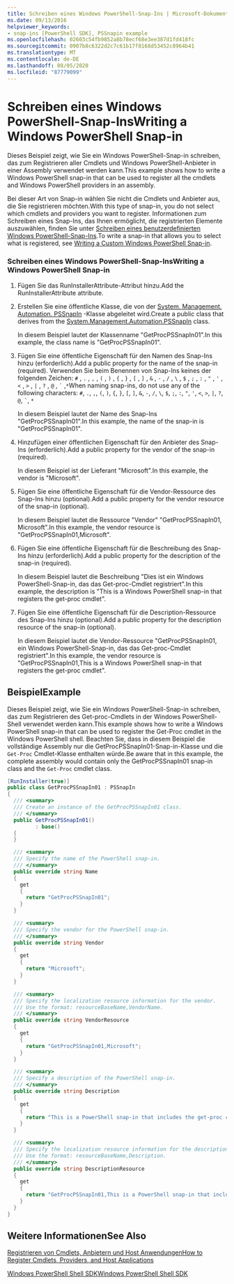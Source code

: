 ```yaml
---
title: Schreiben eines Windows PowerShell-Snap-Ins | Microsoft-Dokumentation
ms.date: 09/13/2016
helpviewer_keywords:
- snap-ins [PowerShell SDK], PSSnapin example
ms.openlocfilehash: 02603c54fb9852a8b78ecf68e3ee387d1fd418fc
ms.sourcegitcommit: 0907b8c6322d2c7c61b17f8168d53452c8964b41
ms.translationtype: MT
ms.contentlocale: de-DE
ms.lasthandoff: 08/05/2020
ms.locfileid: "87779099"
---
```

# <a name="writing-a-windows-powershell-snap-in"></a><span data-ttu-id="a5b15-102">Schreiben eines Windows PowerShell-Snap-Ins</span><span class="sxs-lookup"><span data-stu-id="a5b15-102">Writing a Windows PowerShell Snap-in</span></span>

<span data-ttu-id="a5b15-103">Dieses Beispiel zeigt, wie Sie ein Windows PowerShell-Snap-in schreiben, das zum Registrieren aller Cmdlets und Windows PowerShell-Anbieter in einer Assembly verwendet werden kann.</span><span class="sxs-lookup"><span data-stu-id="a5b15-103">This example shows how to write a Windows PowerShell snap-in that can be used to register all the cmdlets and Windows PowerShell providers in an assembly.</span></span>

<span data-ttu-id="a5b15-104">Bei dieser Art von Snap-in wählen Sie nicht die Cmdlets und Anbieter aus, die Sie registrieren möchten.</span><span class="sxs-lookup"><span data-stu-id="a5b15-104">With this type of snap-in, you do not select which cmdlets and providers you want to register.</span></span> <span data-ttu-id="a5b15-105">Informationen zum Schreiben eines Snap-Ins, das Ihnen ermöglicht, die registrierten Elemente auszuwählen, finden Sie unter [Schreiben eines benutzerdefinierten Windows PowerShell-Snap-Ins](./writing-a-custom-windows-powershell-snap-in.md).</span><span class="sxs-lookup"><span data-stu-id="a5b15-105">To write a snap-in that allows you to select what is registered, see [Writing a Custom Windows PowerShell Snap-in](./writing-a-custom-windows-powershell-snap-in.md).</span></span>

### <a name="writing-a-windows-powershell-snap-in"></a><span data-ttu-id="a5b15-106">Schreiben eines Windows PowerShell-Snap-Ins</span><span class="sxs-lookup"><span data-stu-id="a5b15-106">Writing a Windows PowerShell Snap-in</span></span>

1. <span data-ttu-id="a5b15-107">Fügen Sie das RunInstallerAttribute-Attribut hinzu.</span><span class="sxs-lookup"><span data-stu-id="a5b15-107">Add the RunInstallerAttribute attribute.</span></span>

2. <span data-ttu-id="a5b15-108">Erstellen Sie eine öffentliche Klasse, die von der [System. Management. Automation. PSSnapIn](/dotnet/api/System.Management.Automation.PSSnapIn) -Klasse abgeleitet wird.</span><span class="sxs-lookup"><span data-stu-id="a5b15-108">Create a public class that derives from the [System.Management.Automation.PSSnapIn](/dotnet/api/System.Management.Automation.PSSnapIn) class.</span></span>

    <span data-ttu-id="a5b15-109">In diesem Beispiel lautet der Klassenname "GetProcPSSnapIn01".</span><span class="sxs-lookup"><span data-stu-id="a5b15-109">In this example, the class name is "GetProcPSSnapIn01".</span></span>

3. <span data-ttu-id="a5b15-110">Fügen Sie eine öffentliche Eigenschaft für den Namen des Snap-Ins hinzu (erforderlich).</span><span class="sxs-lookup"><span data-stu-id="a5b15-110">Add a public property for the name of the snap-in (required).</span></span> <span data-ttu-id="a5b15-111">Verwenden Sie beim Benennen von Snap-Ins keines der folgenden Zeichen: `#` , `.` , `,` , `(` , `)` , `{` , `}` , `[` , `]` , `&` , `-` , `/` , `\` , `$` , `;` , `:` , `"` , `'` , `<` , `>` , `|` , `?` , `@` , `` ` `` ,`*`</span><span class="sxs-lookup"><span data-stu-id="a5b15-111">When naming snap-ins, do not use any of the following characters: `#`, `.`, `,`, `(`, `)`, `{`, `}`, `[`, `]`, `&`, `-`, `/`, `\`, `$`, `;`, `:`, `"`, `'`, `<`, `>`, `|`, `?`, `@`, `` ` ``, `*`</span></span>

    <span data-ttu-id="a5b15-112">In diesem Beispiel lautet der Name des Snap-Ins "GetProcPSSnapIn01".</span><span class="sxs-lookup"><span data-stu-id="a5b15-112">In this example, the name of the snap-in is "GetProcPSSnapIn01".</span></span>

4. <span data-ttu-id="a5b15-113">Hinzufügen einer öffentlichen Eigenschaft für den Anbieter des Snap-Ins (erforderlich).</span><span class="sxs-lookup"><span data-stu-id="a5b15-113">Add a public property for the vendor of the snap-in (required).</span></span>

    <span data-ttu-id="a5b15-114">In diesem Beispiel ist der Lieferant "Microsoft".</span><span class="sxs-lookup"><span data-stu-id="a5b15-114">In this example, the vendor is "Microsoft".</span></span>

5. <span data-ttu-id="a5b15-115">Fügen Sie eine öffentliche Eigenschaft für die Vendor-Ressource des Snap-Ins hinzu (optional).</span><span class="sxs-lookup"><span data-stu-id="a5b15-115">Add a public property for the vendor resource of the snap-in (optional).</span></span>

    <span data-ttu-id="a5b15-116">In diesem Beispiel lautet die Ressource "Vendor" "GetProcPSSnapIn01, Microsoft".</span><span class="sxs-lookup"><span data-stu-id="a5b15-116">In this example, the vendor resource is "GetProcPSSnapIn01,Microsoft".</span></span>

6. <span data-ttu-id="a5b15-117">Fügen Sie eine öffentliche Eigenschaft für die Beschreibung des Snap-Ins hinzu (erforderlich).</span><span class="sxs-lookup"><span data-stu-id="a5b15-117">Add a public property for the description of the snap-in (required).</span></span>

    <span data-ttu-id="a5b15-118">In diesem Beispiel lautet die Beschreibung "Dies ist ein Windows PowerShell-Snap-in, das das Get-proc-Cmdlet registriert".</span><span class="sxs-lookup"><span data-stu-id="a5b15-118">In this example, the description is "This is a Windows PowerShell snap-in that registers the  get-proc cmdlet".</span></span>

7. <span data-ttu-id="a5b15-119">Fügen Sie eine öffentliche Eigenschaft für die Description-Ressource des Snap-Ins hinzu (optional).</span><span class="sxs-lookup"><span data-stu-id="a5b15-119">Add a public property for the description resource of the snap-in (optional).</span></span>

    <span data-ttu-id="a5b15-120">In diesem Beispiel lautet die Vendor-Ressource "GetProcPSSnapIn01, ein Windows PowerShell-Snap-in, das das Get-proc-Cmdlet registriert".</span><span class="sxs-lookup"><span data-stu-id="a5b15-120">In this example, the vendor resource is "GetProcPSSnapIn01,This is a Windows PowerShell snap-in  that registers the get-proc cmdlet".</span></span>

## <a name="example"></a><span data-ttu-id="a5b15-121">Beispiel</span><span class="sxs-lookup"><span data-stu-id="a5b15-121">Example</span></span>

<span data-ttu-id="a5b15-122">Dieses Beispiel zeigt, wie Sie ein Windows PowerShell-Snap-in schreiben, das zum Registrieren des Get-proc-Cmdlets in der Windows PowerShell-Shell verwendet werden kann.</span><span class="sxs-lookup"><span data-stu-id="a5b15-122">This example shows how to write a Windows PowerShell snap-in that can be used to register the Get-Proc cmdlet in the Windows PowerShell shell.</span></span> <span data-ttu-id="a5b15-123">Beachten Sie, dass in diesem Beispiel die vollständige Assembly nur die GetProcPSSnapIn01-Snap-in-Klasse und die `Get-Proc` Cmdlet-Klasse enthalten würde.</span><span class="sxs-lookup"><span data-stu-id="a5b15-123">Be aware that in this example, the complete assembly would contain only the GetProcPSSnapIn01 snap-in class and the `Get-Proc` cmdlet class.</span></span>

```csharp
[RunInstaller(true)]
public class GetProcPSSnapIn01 : PSSnapIn
{
  /// <summary>
  /// Create an instance of the GetProcPSSnapIn01 class.
  /// </summary>
  public GetProcPSSnapIn01()
         : base()
  {
  }

  /// <summary>
  /// Specify the name of the PowerShell snap-in.
  /// </summary>
  public override string Name
  {
    get
    {
      return "GetProcPSSnapIn01";
    }
  }

  /// <summary>
  /// Specify the vendor for the PowerShell snap-in.
  /// </summary>
  public override string Vendor
  {
    get
    {
      return "Microsoft";
    }
  }

  /// <summary>
  /// Specify the localization resource information for the vendor.
  /// Use the format: resourceBaseName,VendorName.
  /// </summary>
  public override string VendorResource
  {
    get
    {
      return "GetProcPSSnapIn01,Microsoft";
    }
  }

  /// <summary>
  /// Specify a description of the PowerShell snap-in.
  /// </summary>
  public override string Description
  {
    get
    {
      return "This is a PowerShell snap-in that includes the get-proc cmdlet.";
    }
  }

  /// <summary>
  /// Specify the localization resource information for the description.
  /// Use the format: resourceBaseName,Description.
  /// </summary>
  public override string DescriptionResource
  {
    get
    {
      return "GetProcPSSnapIn01,This is a PowerShell snap-in that includes the get-proc cmdlet.";
    }
  }
}
```

## <a name="see-also"></a><span data-ttu-id="a5b15-124">Weitere Informationen</span><span class="sxs-lookup"><span data-stu-id="a5b15-124">See Also</span></span>

<span data-ttu-id="a5b15-125">[Registrieren von Cmdlets, Anbietern und Host Anwendungen](/previous-versions/ms714644(v=vs.85))</span><span class="sxs-lookup"><span data-stu-id="a5b15-125">[How to Register Cmdlets, Providers, and Host Applications](/previous-versions/ms714644(v=vs.85))</span></span>

[<span data-ttu-id="a5b15-126">Windows PowerShell Shell SDK</span><span class="sxs-lookup"><span data-stu-id="a5b15-126">Windows PowerShell Shell SDK</span></span>](../windows-powershell-reference.md)

